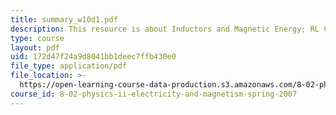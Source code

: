 ```yaml
---
title: summary_w10d1.pdf
description: This resource is about Inductors and Magnetic Energy; RL Circuits.
type: course
layout: pdf
uid: 172d47f24a9d8041bb1deec7ffb430e0
file_type: application/pdf
file_location: >-
  https://open-learning-course-data-production.s3.amazonaws.com/8-02-physics-ii-electricity-and-magnetism-spring-2007/172d47f24a9d8041bb1deec7ffb430e0_summary_w10d1.pdf
course_id: 8-02-physics-ii-electricity-and-magnetism-spring-2007
---
```


